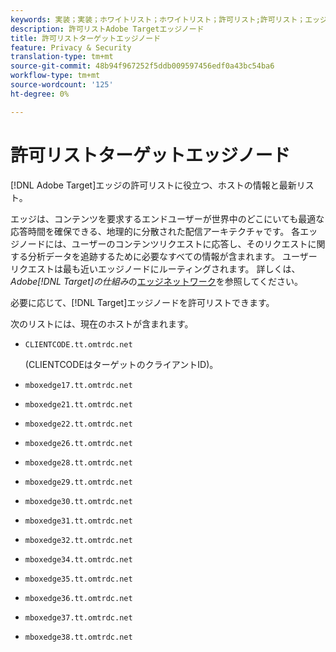 ```yaml
---
keywords: 実装；実装；ホワイトリスト；ホワイトリスト；許可リスト;許可リスト；エッジ；エッジ
description: 許可リストAdobe Targetエッジノード
title: 許可リストターゲットエッジノード
feature: Privacy & Security
translation-type: tm+mt
source-git-commit: 48b94f967252f5ddb009597456edf0a43bc54ba6
workflow-type: tm+mt
source-wordcount: '125'
ht-degree: 0%

---
```



# 許可リストターゲットエッジノード

[!DNL Adobe Target]エッジの許可リストに役立つ、ホストの情報と最新リスト。

エッジは、コンテンツを要求するエンドユーザーが世界中のどこにいても最適な応答時間を確保できる、地理的に分散された配信アーキテクチャです。 各エッジノードには、ユーザーのコンテンツリクエストに応答し、そのリクエストに関する分析データを追跡するために必要なすべての情報が含まれます。 ユーザーリクエストは最も近いエッジノードにルーティングされます。 詳しくは、*Adobe[!DNL Target]の仕組み*&#x200B;の[エッジネットワーク](/help/c-intro/how-target-works.md#concept_0AE2ED8E9DE64288A8B30FCBF1040934)を参照してください。

必要に応じて、[!DNL Target]エッジノードを許可リストできます。

次のリストには、現在のホストが含まれます。

* `CLIENTCODE.tt.omtrdc.net`

   (CLIENTCODEはターゲットのクライアントID)。

* `mboxedge17.tt.omtrdc.net`
* `mboxedge21.tt.omtrdc.net`
* `mboxedge22.tt.omtrdc.net`
* `mboxedge26.tt.omtrdc.net`
* `mboxedge28.tt.omtrdc.net`
* `mboxedge29.tt.omtrdc.net`
* `mboxedge30.tt.omtrdc.net`
* `mboxedge31.tt.omtrdc.net`
* `mboxedge32.tt.omtrdc.net`
* `mboxedge34.tt.omtrdc.net`
* `mboxedge35.tt.omtrdc.net`
* `mboxedge36.tt.omtrdc.net`
* `mboxedge37.tt.omtrdc.net`
* `mboxedge38.tt.omtrdc.net`